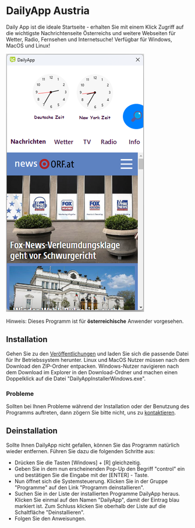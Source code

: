 ﻿# DailyApp Austria

Daily App ist die ideale Startseite - erhalten Sie mit einem Klick Zugriff auf die wichtigste Nachrichtenseite &Ouml;sterreichs und weitere Webseiten f&uuml;r Wetter, Radio, Fernsehen und Internetsuche!
Verf&uuml;gbar f&uuml;r Windows, MacOS und Linux!

![Screenshot des Programms](Media/Screenshot.png)

Hinweis: Dieses Programm ist f&uuml;r **österreichische** Anwender vorgesehen.


## Installation

Gehen Sie zu den [Ver&ouml;ffentlichungen](https://github.com/felixApps/ShutdownTimer/releases "
Dieser Link f&uuml;hrt zu den Ver&ouml;ffentlichungen.") und laden Sie sich die passende Datei f&uuml;r Ihr Betriebssystem herunter. Linux und MacOS Nutzer m&uuml;ssen nach dem Download den ZIP-Ordner entpacken.
Windows-Nutzer navigieren nach dem Download im Explorer in den Download-Ordner und machen einen Doppelklick auf die Datei "DailyAppInstallerWindows.exe".

### Probleme

Sollten bei Ihnen Probleme w&auml;hrend der Installation oder der Benutzung des Programms auftreten, dann z&ouml;gern Sie bitte nicht, uns zu [kontaktieren](https://felix.styts.com/#Kontakt "
Dieser Link f&uuml;hrt zu einem Kontaktformular.").

## Deinstallation
Sollte Ihnen DailyApp nicht gefallen, k&ouml;nnen Sie das Programm nat&uuml;rlich wieder entfernen.
F&uuml;hren Sie dazu die folgenden Schritte aus:
- Dr&uuml;cken Sie die Tasten [Windows] + [R] gleichzeitig.
- Geben Sie in dem nun erscheinenden Pop-Up den Begriff "control" ein und best&auml;tigen Sie die Eingabe mit der [ENTER] - Taste.
- Nun &ouml;ffnet sich die Systemsteuerung. Klicken Sie in der Gruppe "Programme" auf den Link "Programm deinstallieren".
- Suchen Sie in der Liste der installierten Programme DailyApp heraus. Klicken Sie einmal auf den Namen "DailyApp", damit der Eintrag blau markiert ist. Zum Schluss klicken Sie oberhalb der Liste auf die Schaltfl&auml;che "Deinstallieren".
- Folgen Sie den Anweisungen.
